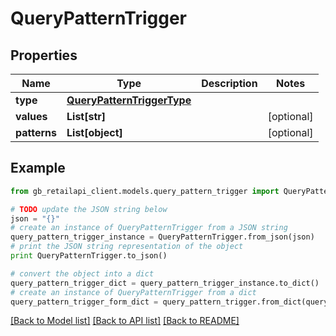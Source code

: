# QueryPatternTrigger


## Properties
Name | Type | Description | Notes
------------ | ------------- | ------------- | -------------
**type** | [**QueryPatternTriggerType**](QueryPatternTriggerType.md) |  | 
**values** | **List[str]** |  | [optional] 
**patterns** | **List[object]** |  | [optional] 

## Example

```python
from gb_retailapi_client.models.query_pattern_trigger import QueryPatternTrigger

# TODO update the JSON string below
json = "{}"
# create an instance of QueryPatternTrigger from a JSON string
query_pattern_trigger_instance = QueryPatternTrigger.from_json(json)
# print the JSON string representation of the object
print QueryPatternTrigger.to_json()

# convert the object into a dict
query_pattern_trigger_dict = query_pattern_trigger_instance.to_dict()
# create an instance of QueryPatternTrigger from a dict
query_pattern_trigger_form_dict = query_pattern_trigger.from_dict(query_pattern_trigger_dict)
```
[[Back to Model list]](../README.md#documentation-for-models) [[Back to API list]](../README.md#documentation-for-api-endpoints) [[Back to README]](../README.md)



